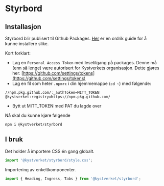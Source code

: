 # Styrbord

## Installasjon

Styrbord blir publisert til Github Packages. [Her](https://docs.github.com/en/packages/working-with-a-github-packages-registry/working-with-the-npm-registry#installing-a-package) er en ordrik guide for å kunne installere slike.

Kort forklart:

- Lag en `Personal Access Token` med lesetilgang på packages. Denne må (enn så lenge) være autorisert for Kystverkets organisasjon. Dette gjøres her: [https://github.com/settings/tokens](https://github.com/settings/tokens)
- Lag en fil som heter `.npmrc` i din hjemmemappe (`cd ~`) med følgende:

```.env
//npm.pkg.github.com/:_authToken=MITT_TOKEN
@kystverket:registry=https://npm.pkg.github.com/
```

- Bytt ut MITT_TOKEN med PAT du lagde over

Nå skal du kunne kjøre følgende

`npm i @kystverket/styrbord`

## I bruk

Det holder å importere CSS én gang globalt.

```js
import '@kystverket/styrbord/style.css';
```

Importering av enkeltkomponenter.

```js
import { Heading, Ingress, Tabs } from '@kystverket/styrbord';
```
